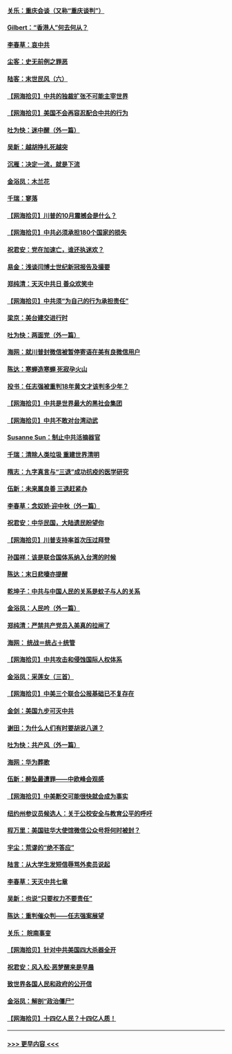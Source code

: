 #### [关乐：重庆会谈（又称“重庆谈判”）](../pages/nsc993/n12437525.md?t=09290851) 
#### [Gilbert：“香港人”何去何从？](../pages/nsc993/n12435894.md?t=09290851) 
#### [李春草：哀中共](../pages/nsc993/n12435874.md?t=09290851) 
#### [尘客：史无前例之罪恶](../pages/nsc993/n12435762.md?t=09290851) 
#### [陆客：末世民风（六）](../pages/nsc993/n12435354.md?t=09290851) 
#### [【网海拾贝】中共的独裁扩张不可能主宰世界](../pages/nsc993/n12435151.md?t=09290851) 
#### [【网海拾贝】美国不会再容忍配合中共的行为](../pages/nsc993/n12433808.md?t=09290851) 
#### [吐为快：迷中醒（外一篇）](../pages/nsc993/n12433585.md?t=09290851) 
#### [吴新：越胡挣扎死越突](../pages/nsc993/n12433562.md?t=09290851) 
#### [沉雁：决定一流，就是下流](../pages/nsc993/n12432128.md?t=09290851) 
#### [金浴凤：木兰花](../pages/nsc993/n12432124.md?t=09290851) 
#### [千瑞：寥落](../pages/nsc993/n12432071.md?t=09290851) 
#### [【网海拾贝】川普的10月震撼会是什么？](../pages/nsc993/n12431624.md?t=09290851) 
#### [【网海拾贝】中共必须承担180个国家的损失](../pages/nsc993/n12428893.md?t=09290851) 
#### [祝君安：党在加速亡，谁还执迷欢？](../pages/nsc993/n12428652.md?t=09290851) 
#### [易金：浅谈闫博士世纪新冠报告及撮要](../pages/nsc993/n12426822.md?t=09290851) 
#### [郑纯清：天灭中共日 善众欢笑中](../pages/nsc993/n12426784.md?t=09290851) 
#### [【网海拾贝】中共须“为自己的行为承担责任”](../pages/nsc993/n12426067.md?t=09290851) 
#### [梁京：美台建交进行时](../pages/nsc993/n12424066.md?t=09290851) 
#### [吐为快：两面党（外一篇）](../pages/nsc993/n12424043.md?t=09290851) 
#### [海网：就川普封微信被暂停寄语在美有良微信用户](../pages/nsc993/n12424021.md?t=09290851) 
#### [陈达：寒蝉造寒蝉 死寂孕火山](../pages/nsc993/n12423958.md?t=09290851) 
#### [投书：任志强被重判18年黄文才该判多少年？](../pages/nsc993/n12423672.md?t=09290851) 
#### [【网海拾贝】中共是世界最大的黑社会集团](../pages/nsc993/n12423543.md?t=09290851) 
#### [【网海拾贝】中共不敢对台湾动武](../pages/nsc993/n12421418.md?t=09290851) 
#### [Susanne Sun：制止中共活摘器官](../pages/nsc993/n12419654.md?t=09290851) 
#### [千瑞：清除人类垃圾 重建世界清明](../pages/nsc993/n12419414.md?t=09290851) 
#### [隋志：九字真言与“三退”成功抗疫的医学研究](../pages/nsc993/n12419248.md?t=09290851) 
#### [伍新：未来属良善 三退赶紧办](../pages/nsc993/n12418496.md?t=09290851) 
#### [李春草：念奴娇·迎中秋（外一篇）](../pages/nsc993/n12418465.md?t=09290851) 
#### [祝君安：中华民国，大陆遗民盼望你](../pages/nsc993/n12418089.md?t=09290851) 
#### [【网海拾贝】川普支持率首次压过拜登](../pages/nsc993/n12418050.md?t=09290851) 
#### [孙国祥：该是联合国体系纳入台湾的时候](../pages/nsc993/n12417369.md?t=09290851) 
#### [陈达：末日悲嚎亦提醒](../pages/nsc993/n12416736.md?t=09290851) 
#### [乾坤子：中共与中国人民的关系是蚊子与人的关系](../pages/nsc993/n12416632.md?t=09290851) 
#### [金浴凤：人民吟（外一篇）](../pages/nsc993/n12416567.md?t=09290851) 
#### [郑纯清：严禁共产党员入美真的拉闸了](../pages/nsc993/n12416550.md?t=09290851) 
#### [海网： 统战＝统占＋统管](../pages/nsc993/n12416404.md?t=09290851) 
#### [【网海拾贝】中共攻击和侵蚀国际人权体系](../pages/nsc993/n12416250.md?t=09290851) 
#### [金浴凤：采莲女（三首）](../pages/nsc993/n12415517.md?t=09290851) 
#### [【网海拾贝】中美三个联合公报基础已不复存在](../pages/nsc993/n12415054.md?t=09290851) 
#### [金剑：美国九步可灭中共](../pages/nsc993/n12413183.md?t=09290851) 
#### [谢田：为什么人们有时要胡说八道？](../pages/nsc993/n12411861.md?t=09290851) 
#### [吐为快：共产风（外一篇）](../pages/nsc993/n12411761.md?t=09290851) 
#### [海网：华为葬歌](../pages/nsc993/n12410381.md?t=09290851) 
#### [伍新：醉坠最遭罪——中欧峰会观感](../pages/nsc993/n12410364.md?t=09290851) 
#### [【网海拾贝】中美断交可能很快就会成为事实](../pages/nsc993/n12409495.md?t=09290851) 
#### [纽约州参议员候选人：关于公校安全与教育公平的呼吁](../pages/nsc993/n12409228.md?t=09290851) 
#### [程万里：美国驻华大使馆微信公众号将何时被封？](../pages/nsc993/n12407397.md?t=09290851) 
#### [宇尘：荒谬的“绝不答应”](../pages/nsc993/n12407360.md?t=09290851) 
#### [陆言：从大学生发短信辱骂外卖员说起](../pages/nsc993/n12407285.md?t=09290851) 
#### [李春草：天灭中共七章](../pages/nsc993/n12406988.md?t=09290851) 
#### [吴新：也说“只要权力不要责任”](../pages/nsc993/n12406966.md?t=09290851) 
#### [陈达：重判催众判——任志强案展望](../pages/nsc993/n12404540.md?t=09290851) 
#### [关乐： 皖南事变](../pages/nsc993/n12404288.md?t=09290851) 
#### [【网海拾贝】针对中共美国四大杀器全开](../pages/nsc993/n12404172.md?t=09290851) 
#### [祝君安：风入松‧恶梦醒来是早晨](../pages/nsc993/n12401953.md?t=09290851) 
#### [致世界各国人民和政府的公开信](../pages/nsc993/n12401824.md?t=09290851) 
#### [金浴凤：解剖“政治僵尸”](../pages/nsc993/n12401808.md?t=09290851) 
#### [【网海拾贝】十四亿人民？十四亿人质！](../pages/nsc993/n12401708.md?t=09290851) 

----
#### [ >>> 更早内容 <<< ](../indexes/nsc993-earlier.md)
